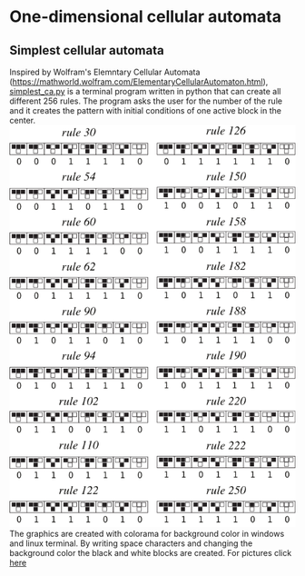# One-dimensional cellular automata
## Simplest cellular automata
Inspired by Wolfram's Elemntary Cellular Automata (https://mathworld.wolfram.com/ElementaryCellularAutomaton.html), [simplest_ca.py](simplest_ca.py) is a terminal program written
in python that can create all different 256 rules. The program asks the user for the number of the rule and it creates the pattern with initial conditions of one active block in
the center.
<br />
![](https://github.com/sotiriskaragiannis/Cellular-Automata/blob/main/One%20Dimension/wolfram%20images/ElementaryCARules_900.png)
<br />
The graphics are created with colorama for background color in windows and linux terminal. By writing space characters and changing the background color
the black and white blocks are created. For pictures click [here](https://github.com/sotiriskaragiannis/Cellular-Automata/tree/main/One%20Dimension/wolfram%20images)
<br />

